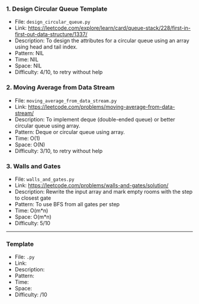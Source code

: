 ### 1. Design Circular Queue Template
- File: `design_circular_queue.py`
- Link: https://leetcode.com/explore/learn/card/queue-stack/228/first-in-first-out-data-structure/1337/
- Description: To design the attributes for a circular queue using an array using head and tail index.
- Pattern: NIL
- Time: NIL
- Space: NIL
- Difficulty: 4/10, to retry without help

### 2. Moving Average from Data Stream
- File: `moving_average_from_data_stream.py`
- Link: https://leetcode.com/problems/moving-average-from-data-stream/
- Description: To implement deque (double-ended queue) or better circular queue using array. 
- Pattern: Deque or circular queue using array.
- Time: O(1)
- Space: O(N)
- Difficulty: 3/10, to retry without help


### 3. Walls and Gates
- File: `walls_and_gates.py`
- Link: https://leetcode.com/problems/walls-and-gates/solution/
- Description: Rewrite the input array and mark empty rooms with the step to closest gate
- Pattern: To use BFS from all gates per step
- Time: O(m*n)
- Space: O(m*n)
- Difficulty: 5/10



---
### Template
- File: `.py`
- Link: 
- Description: 
- Pattern: 
- Time: 
- Space: 
- Difficulty: /10
